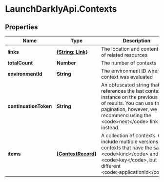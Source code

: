 # LaunchDarklyApi.Contexts

## Properties

Name | Type | Description | Notes
------------ | ------------- | ------------- | -------------
**links** | [**{String: Link}**](Link.md) | The location and content type of related resources | [optional] 
**totalCount** | **Number** | The number of contexts | [optional] 
**environmentId** | **String** | The environment ID where the context was evaluated | 
**continuationToken** | **String** | An obfuscated string that references the last context instance on the previous page of results. You can use this for pagination, however, we recommend using the &lt;code&gt;next&lt;/code&gt; link instead. | [optional] 
**items** | [**[ContextRecord]**](ContextRecord.md) | A collection of contexts. Can include multiple versions of contexts that have the same &lt;code&gt;kind&lt;/code&gt; and &lt;code&gt;key&lt;/code&gt;, but different &lt;code&gt;applicationId&lt;/code&gt;s. | 


